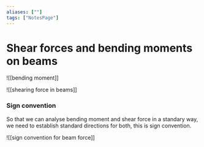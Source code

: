 ```yaml
---
aliases: [""]
tags: ["NotesPage"]
---
```


# Shear forces and bending moments on beams
![[bending moment]]

![[shearing force in beams]]

### Sign convention
So that we can analyse bending moment and shear force in a standary way, we need to establish standard directions for both, this is sign convention.

![[sign convention for beam force]]